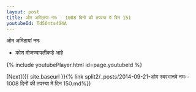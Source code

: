 ```yaml
---
layout: post
title: ओम अमिठायां नमः - 1008 दिनों की तपस्या में दिन 151
youtubeId: Td5Onts4O4A
---
```

 
 
 ओम अमिठायां नमः  
 
 -  कोण मोजण्यापलीकडे आहे 
 
  
 
  
 
 
 
 
 
 


{% include youtubePlayer.html id=page.youtubeId %}
 
[Next]({{ site.baseurl }}{% link  split2/_posts/2014-09-21-ओम स्वरभानवे नमः - 1008 दिनों की तपस्या में दिन 150.md%})
 

